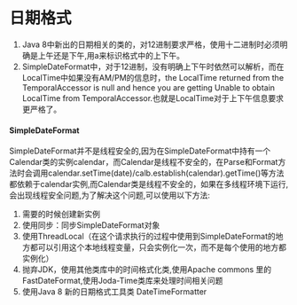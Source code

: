 # 日期格式

1. Java 8中新出的日期相关的类的，对12进制要求严格，使用十二进制时必须明确是上午还是下午,用a来标识格式中的上下午。
2. SimpleDateFormat中，对于12进制，没有明确上下午时依然可以解析，而在LocalTime中如果没有AM/PM的信息时，the LocalTime returned from the TemporalAccessor is null and hence you are getting Unable to obtain LocalTime from TemporalAccessor.也就是LocalTime对于上下午信息要求更严格了。

#### SimpleDateFormat

SimpleDateFormat并不是线程安全的,因为在SimpleDateFormat中持有一个Calendar类的实例calendar，而Calendar是线程不安全的，在Parse和Format方法时会调用calendar.setTime(date)/calb.establish(calendar).getTime()等方法都依赖于calendar实例,而Calendar类是线程不安全的，如果在多线程环境下运行,会出现线程安全问题,为了解决这个问题,可以使用以下方法: 
1. 需要的时候创建新实例 
2. 使用同步：同步SimpleDateFormat对象 
3. 使用ThreadLocal（在这个请求执行的过程中使用到SimpleDateFormat的地方都可以引用这个本地线程变量，只会实例化一次，而不是每个使用的地方都实例化） 
4. 抛弃JDK，使用其他类库中的时间格式化类,使用Apache commons 里的FastDateFormat,使用Joda-Time类库来处理时间相关问题 
5. 使用Java 8 新的日期格式工具类 DateTimeFormatter